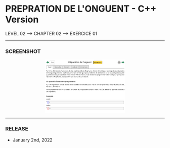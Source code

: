 # PREPRATION DE L'ONGUENT - C++ Version
LEVEL 02 --> CHAPTER 02 --> EXERCICE 01

---
### **SCREENSHOT**

<div align="center">
    <img
        src="https://github.com/Ayckinn/CPP/blob/main/FRANCE_IOI/LEVEL_02/Chapter_02/01_preparation_onguent/todo.png"
        alt="DEMO"
        style="width:50%">
</div>

---
### **RELEASE**

- January 2nd, 2022
